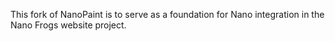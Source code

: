 This fork of NanoPaint is to serve as a foundation for Nano integration in the Nano Frogs website project.
